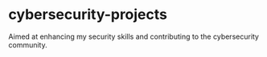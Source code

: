 # cybersecurity-projects
Aimed at enhancing my security skills and contributing to the cybersecurity community.
